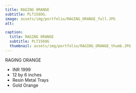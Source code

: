 ```yaml
---
title: RAGING ORANGE
subtitle: PLT156OG.
image: assets/img/portfolio/RAGING_ORANGE_full.JPG
alt: 

caption:
  title: RAGING ORANGE
  subtitle: PLT156OG
  thumbnail: assets/img/portfolio/RAGING_ORANGE_thumb.JPG
---
```

RAGING ORANGE

- INR 1999
- 12 by 6 inches
- Resin Metal Trays
- Gold Orange